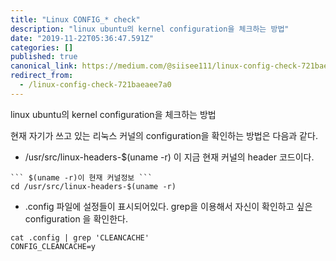 ```yaml
---
title: "Linux CONFIG_* check"
description: "linux ubuntu의 kernel configuration을 체크하는 방법"
date: "2019-11-22T05:36:47.591Z"
categories: []
published: true
canonical_link: https://medium.com/@siisee111/linux-config-check-721baeaee7a0
redirect_from:
  - /linux-config-check-721baeaee7a0
---
```


linux ubuntu의 kernel configuration을 체크하는 방법

현재 자기가 쓰고 있는 리눅스 커널의 configuration을 확인하는 방법은 다음과 같다.

-   /usr/src/linux-headers-$(uname -r) 이 지금 현재 커널의 header 코드이다.

```
``` $(uname -r)이 현재 커널정보 ```
cd /usr/src/linux-headers-$(uname -r)
```

-   .config 파일에 설정들이 표시되어있다. grep을 이용해서 자신이 확인하고 싶은 configuration 을 확인한다.

```
cat .config | grep 'CLEANCACHE'
CONFIG_CLEANCACHE=y
```

